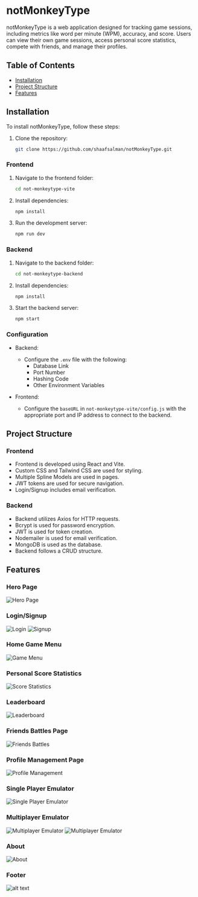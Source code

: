# notMonkeyType

notMonkeyType is a web application designed for tracking game sessions, including metrics like word per minute (WPM), accuracy, and score. Users can view their own game sessions, access personal score statistics, compete with friends, and manage their profiles.

## Table of Contents

- [Installation](#installation)
- [Project Structure](#project-structure)
- [Features](#features)

## Installation

To install notMonkeyType, follow these steps:

1. Clone the repository:
   ```bash
   git clone https://github.com/shaafsalman/notMonkeyType.git
   ```


### Frontend

1. Navigate to the frontend folder:
   ```bash
   cd not-monkeytype-vite
   ```

2. Install dependencies:
   ```bash
   npm install
   ```

3. Run the development server:
   ```bash
   npm run dev
   ```

### Backend

1. Navigate to the backend folder:
   ```bash
   cd not-monkeytype-backend
   ```

2. Install dependencies:
   ```bash
   npm install
   ```

3. Start the backend server:
   ```bash
   npm start
   ```

### Configuration

- Backend:
  - Configure the `.env` file with the following:
    - Database Link
    - Port Number
    - Hashing Code
    - Other Environment Variables

- Frontend:
  - Configure the `baseURL` in `not-monkeytype-vite/config.js` with the appropriate port and IP address to connect to the backend.

## Project Structure

### Frontend

- Frontend is developed using React and Vite.
- Custom CSS and Tailwind CSS are used for styling.
- Multiple Spline Models are used in pages.
- JWT tokens are used for secure navigation.
- Login/Signup includes email verification.

### Backend

- Backend utilizes Axios for HTTP requests.
- Bcrypt is used for password encryption.
- JWT is used for token creation.
- Nodemailer is used for email verification.
- MongoDB is used as the database.
- Backend follows a CRUD structure.

## Features


### Hero Page
![Hero Page](<Screenshot 2024-05-14 171817.png>)

### Login/Signup
![Login](<Screenshot 2024-05-14 171824.png>)
![Signup](<Screenshot 2024-05-14 171831.png>)

### Home Game Menu
![Game Menu](<Screenshot 2024-05-14 171936.png>)

### Personal Score Statistics
![Score Statistics](<Screenshot 2024-05-14 172008.png>)

### Leaderboard
![Leaderboard](<Screenshot 2024-05-14 171944.png>)

### Friends Battles Page
![Friends Battles](<Screenshot 2024-05-14 171958.png>)

### Profile Management Page
![Profile Management](<Screenshot 2024-05-14 172014.png>)

### Single Player Emulator
![Single Player Emulator](<Screenshot 2024-05-14 172101.png>)

### Multiplayer Emulator
![Multiplayer Emulator](<Screenshot 2024-05-14 172138.png>)
![Multiplayer Emulator](<Screenshot 2024-05-14 172131.png>)

### About
![About](<Screenshot 2024-05-14 172024.png>)



### Footer
 ![alt text](<Screenshot 2024-05-14 172031.png>)
